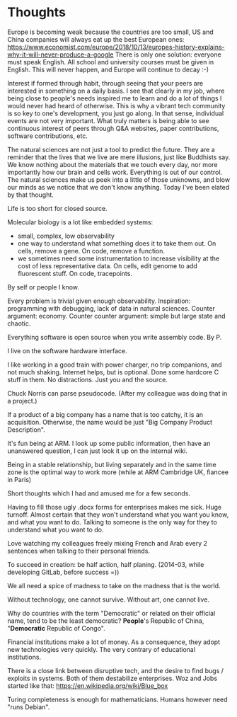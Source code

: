 # Thoughts

Europe is becoming weak because the countries are too small, US and China companies will always eat up the best European ones: https://www.economist.com/europe/2018/10/13/europes-history-explains-why-it-will-never-produce-a-google There is only one solution: everyone must speak English. All school and university courses must be given in English. This will never happen, and Europe will continue to decay :-)

Interest if formed through habit, through seeing that your peers are interested in something on a daily basis. I see that clearly in my job, where being close to people's needs inspired me to learn and do a lot of things I would never had heard of otherwise. This is why a vibrant tech community is so key to one's development, you just go along. In that sense, individual events are not very important. What truly matters is being able to see continuous interest of peers through Q&A websites, paper contributions, software contributions, etc.

The natural sciences are not just a tool to predict the future. They are a reminder that the lives that we live are mere illusions, just like Buddhists say. We know nothing about the materials that we touch every day, nor more importantly how our brain and cells work. Everything is out of our control. The natural sciences make us peek into a little of those unknowns, and blow our minds as we notice that we don't know anything. Today I've been elated by that thought.

Life is too short for closed source.

Molecular biology is a lot like embedded systems:

- small, complex, low observability
- one way to understand what something does it to take them out. On cells, remove a gene. On code, remove a function.
- we sometimes need some instrumentation to increase visibility at the cost of less representative data. On cells, edit genome to add fluorescent stuff. On code, tracepoints.

By self or people I know.

Every problem is trivial given enough observability. Inspiration: programming with debugging, lack of data in natural sciences. Counter argument: economy. Counter counter argument: simple but large state and chaotic.

Everything software is open source when you write assembly code. By P.

I live on the software hardware interface.

I like working in a good train with power charger, no trip companions, and not much shaking. Internet helps, but is optional. Done some hardcore C stuff in them. No distractions. Just you and the source.

Chuck Norris can parse pseudocode. (After my colleague was doing that in a project.)

If a product of a big company has a name that is too catchy, it is an acquisition. Otherwise, the name would be just "Big Company Product Description".

It's fun being at ARM. I look up some public information, then have an unanswered question, I can just look it up on the internal wiki.

Being in a stable relationship, but living separately and in the same time zone is the optimal way to work more (while at ARM Cambridge UK, fiancee in Paris)

Short thoughts which I had and amused me for a few seconds.

Having to fill those ugly .docx forms for enterprises makes me sick. Huge turnoff. Almost certain that they won't understand what you want you know, and what you want to do. Talking to someone is the only way for they to understand what you want to do.

Love watching my colleagues freely mixing French and Arab every 2 sentences when talking to their personal friends.

To succeed in creation: be half action, half planing. (2014-03, while developing GitLab, before success =))

We all need a spice of madness to take on the madness that is the world.

Without technology, one cannot survive. Without art, one cannot live.

Why do countries with the term "Democratic" or related on their official name, tend to be the least democratic? **People**'s Republic of China, "**Democratic** Republic of Congo".

Financial institutions make a lot of money. As a consequence, they adopt new technologies very quickly. The very contrary of educational institutions.

There is a close link between disruptive tech, and the desire to find bugs / exploits in systems. Both of them destabilize enterprises. Woz and Jobs started like that: https://en.wikipedia.org/wiki/Blue_box

Turing completeness is enough for mathematicians. Humans however need "runs Debian".
